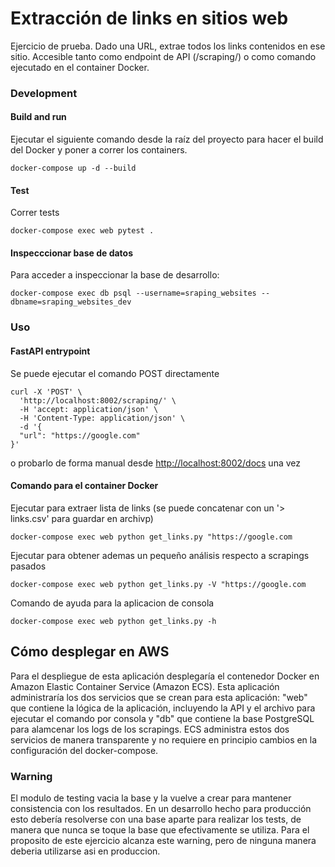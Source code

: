 # Extracción de links en sitios web

Ejercicio de prueba. Dado una URL, extrae todos los links contenidos en ese sitio. Accesible tanto como endpoint de API (/scraping/) o como comando ejecutado en el container Docker.

### Development

#### Build and run
Ejecutar el siguiente comando desde la raíz del proyecto para hacer el build del Docker y poner a correr los containers.
```
docker-compose up -d --build
```
 
#### Test
Correr tests
```
docker-compose exec web pytest .
```

#### Inspecccionar base de datos
Para acceder a inspeccionar la base de desarrollo:
```
docker-compose exec db psql --username=sraping_websites --dbname=sraping_websites_dev 
```

### Uso

#### FastAPI entrypoint
Se puede ejecutar el comando POST directamente
```
curl -X 'POST' \
  'http://localhost:8002/scraping/' \
  -H 'accept: application/json' \
  -H 'Content-Type: application/json' \
  -d '{
  "url": "https://google.com"
}'
```
o probarlo de forma manual desde [http://localhost:8002/docs](http://localhost:8002/docs) una vez 

#### Comando para el container Docker
Ejecutar para extraer lista de links (se puede concatenar con un '> links.csv' para guardar en archivp)
```
docker-compose exec web python get_links.py "https://google.com
```
Ejecutar para obtener ademas un pequeño análisis respecto a scrapings pasados
```
docker-compose exec web python get_links.py -V "https://google.com
```
Comando de ayuda para la aplicacion de consola
```
docker-compose exec web python get_links.py -h
```

## Cómo desplegar en AWS
Para el despliegue de esta aplicación desplegaría el contenedor Docker en Amazon Elastic Container Service (Amazon ECS). Esta aplicación administraría los dos servicios que se crean para esta aplicación: "web" que contiene la lógica de la aplicación, incluyendo la API y el archivo para ejecutar el comando por consola y "db" que contiene la base PostgreSQL para alamcenar los logs de los scrapings. ECS administra estos dos servicios de manera transparente y no requiere en principio cambios en la configuración del docker-compose. 

### Warning
El modulo de testing vacia la base y la vuelve a crear para mantener consistencia con los resultados.
En un desarrollo hecho para producción esto debería resolverse con una base aparte para realizar los tests, de manera
que nunca se toque la base que efectivamente se utiliza. Para el proposito de este ejercicio alcanza este warning, pero 
de ninguna manera deberia utilizarse asi en produccion.
